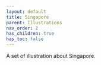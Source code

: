 ```yaml
---
layout: default
title: Singapore
parent: Illustrations
nav_order: 2
has_children: true
has_toc: false
---
```


A set of illustration about Singapore.